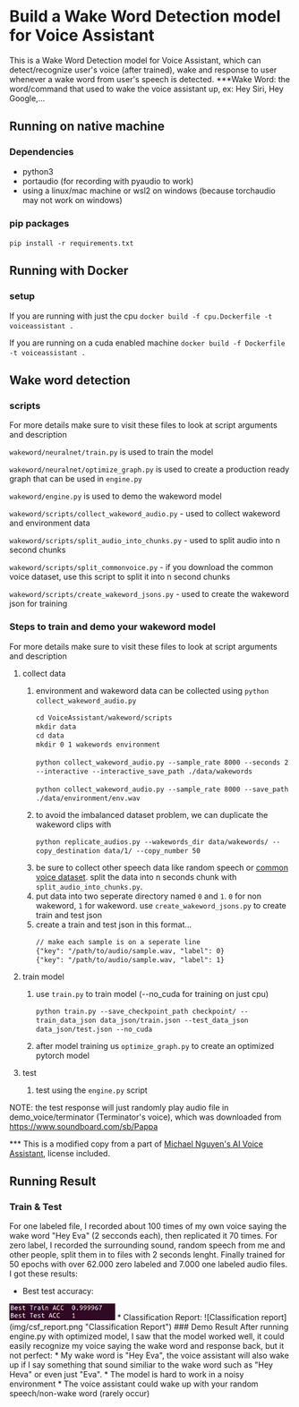# Build a Wake Word Detection model for Voice Assistant
This is a Wake Word Detection model for Voice Assistant, which can detect/recognize user's voice (after trained), wake and response to user whenever a wake word from user's speech is detected.
***Wake Word: the word/command that used to wake the voice assistant up, ex: Hey Siri, Hey Google,...
## Running on native machine
### Dependencies
* python3
* portaudio (for recording with pyaudio to work)
* using a linux/mac machine or wsl2 on windows (because torchaudio may not work on windows)
### pip packages
`pip install -r requirements.txt` 

## Running with Docker
### setup
If you are running with just the cpu
`docker build -f cpu.Dockerfile -t voiceassistant .`

If you are running on a cuda enabled machine 
`docker build -f Dockerfile -t voiceassistant .`

## Wake word detection

### scripts
For more details make sure to visit these files to look at script arguments and description

`wakeword/neuralnet/train.py` is used to train the model

`wakeword/neuralnet/optimize_graph.py` is used to create a production ready graph that can be used in `engine.py`

`wakeword/engine.py` is used to demo the wakeword model

`wakeword/scripts/collect_wakeword_audio.py` - used to collect wakeword and environment data

`wakeword/scripts/split_audio_into_chunks.py` - used to split audio into n second chunks

`wakeword/scripts/split_commonvoice.py` - if you download the common voice dataset, use this script to split it into n second chunks

`wakeword/scripts/create_wakeword_jsons.py` - used to create the wakeword json for training

### Steps to train and demo your wakeword model

For more details make sure to visit these files to look at script arguments and description

1. collect data
    1. environment and wakeword data can be collected using `python collect_wakeword_audio.py`
       ```
       cd VoiceAssistant/wakeword/scripts
       mkdir data
       cd data
       mkdir 0 1 wakewords environment
       
       python collect_wakeword_audio.py --sample_rate 8000 --seconds 2 --interactive --interactive_save_path ./data/wakewords

       python collect_wakeword_audio.py --sample_rate 8000 --save_path ./data/environment/env.wav

       ```
    2. to avoid the imbalanced dataset problem, we can duplicate the wakeword clips with 
       ```
       python replicate_audios.py --wakewords_dir data/wakewords/ --copy_destination data/1/ --copy_number 50
       ```
    3. be sure to collect other speech data like random speech or [common voice dataset](https://commonvoice.mozilla.org/en/datasets). split the data into n seconds chunk with `split_audio_into_chunks.py`.
    4. put data into two seperate directory named `0` and `1`. `0` for non wakeword, `1` for wakeword. use `create_wakeword_jsons.py` to create train and test json
    5. create a train and test json in this format...
        ```
        // make each sample is on a seperate line
        {"key": "/path/to/audio/sample.wav, "label": 0}
        {"key": "/path/to/audio/sample.wav, "label": 1}
        ```

2. train model
    1. use `train.py` to train model (--no_cuda for training on just cpu)
        ```
        python train.py --save_checkpoint_path checkpoint/ --train_data_json data_json/train.json --test_data_json data_json/test.json --no_cuda
        ```

    2. after model training us `optimize_graph.py` to create an optimized pytorch model

3. test
    1. test using the `engine.py` script
    
NOTE: the test response will just randomly play audio file in demo_voice/terminator (Terminator's voice), which was downloaded from https://www.soundboard.com/sb/Pappa

*** This is a modified copy from a part of [Michael Nguyen's AI Voice Assistant](https://github.com/LearnedVector/A-Hackers-AI-Voice-Assistant), license included.
## Running Result
### Train & Test
For one labeled file, I recorded about 100 times of my own voice saying the wake word "Hey Eva" (2 secconds each), then replicated it 70 times. For zero label, I recorded the surrounding sound, random speech from me and other people, split them in to files with 2 seconds lenght. Finally trained for 50 epochs with over 62.000 zero labeled and 7.000 one labeled audio files. I got these results:
* Best test accuracy:
<img src="img/final_result.png" height=30>
* Classification Report:
![Classification report](img/csf_report.png "Classification Report")
### Demo Result
After running engine.py with optimized model, I saw that the model worked well, it could easily recognize my voice saying the wake word and response back, but it not perfect:
* My wake word is "Hey Eva", the voice assistant will also wake up if I say something that sound similiar to the wake word such as "Hey Heva" or even just "Eva".
* The model is hard to work in a noisy environment
* The voice assistant could wake up with your random speech/non-wake word (rarely occur)  
